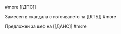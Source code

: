 #more 
[[ДПС]]

Замесен в скандала с източването на [[КТБ]] #more

Предложен за шеф на [[ДАНС]] #more